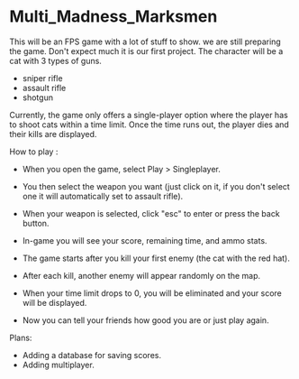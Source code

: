 # Multi_Madness_Marksmen
This will be an FPS game with a lot of stuff to show.
we are still preparing the game.
Don't expect much it is our first project.
The character will be a cat with 3 types of guns.

- sniper rifle
- assault rifle
- shotgun

Currently, the game only offers a single-player option where the player has to shoot cats within a time limit. Once the time runs out, the player dies and their kills are displayed. 

How to play :

- When you open the game, select Play > Singleplayer.

- You then select the weapon you want (just click on it, if you don't select one it will automatically set to assault rifle).

- When your weapon is selected, click "esc" to enter or press the back button.

- In-game you will see your score, remaining time, and ammo stats.

- The game starts after you kill your first enemy (the cat with the red hat).

- After each kill, another enemy will appear randomly on the map.

- When your time limit drops to 0, you will be eliminated and your score will be displayed.

- Now you can tell your friends how good you are or just play again.


Plans:

- Adding a database for saving scores.
- Adding multiplayer.

